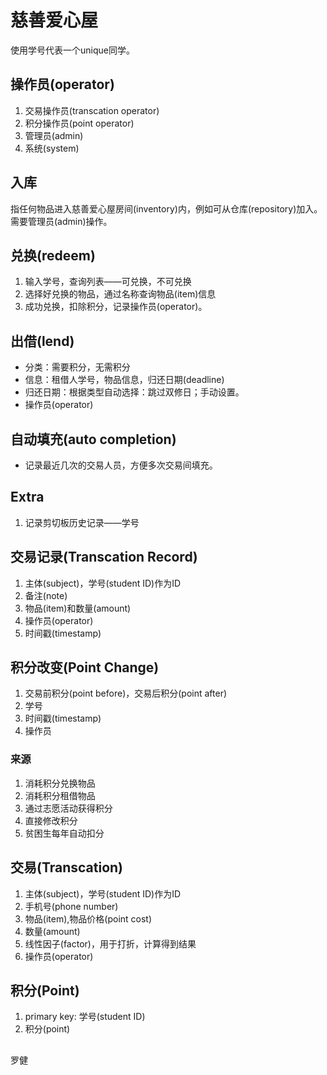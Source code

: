 # 慈善爱心屋
使用学号代表一个unique同学。

## 操作员(operator)
1. 交易操作员(transcation operator)
2. 积分操作员(point operator)
3. 管理员(admin)
4. 系统(system)

## 入库
指任何物品进入慈善爱心屋房间(inventory)内，例如可从仓库(repository)加入。
需要管理员(admin)操作。

## 兑换(redeem)
1. 输入学号，查询列表——可兑换，不可兑换
2. 选择好兑换的物品，通过名称查询物品(item)信息
3. 成功兑换，扣除积分，记录操作员(operator)。

## 出借(lend)
- 分类：需要积分，无需积分
- 信息：租借人学号，物品信息，归还日期(deadline)
- 归还日期：根据类型自动选择：跳过双修日；手动设置。
- 操作员(operator)

## 自动填充(auto completion)
- 记录最近几次的交易人员，方便多次交易间填充。

## Extra
1. 记录剪切板历史记录——学号

## 交易记录(Transcation Record)
1. 主体(subject)，学号(student ID)作为ID
2. 备注(note)
3. 物品(item)和数量(amount)
4. 操作员(operator)
5. 时间戳(timestamp)

## 积分改变(Point Change)
1. 交易前积分(point before)，交易后积分(point after)
2. 学号
3. 时间戳(timestamp)
4. 操作员

### 来源
1. 消耗积分兑换物品
2. 消耗积分租借物品
3. 通过志愿活动获得积分
4. 直接修改积分
5. 贫困生每年自动扣分

## 交易(Transcation)
1. 主体(subject)，学号(student ID)作为ID
2. 手机号(phone number)
3. 物品(item),物品价格(point cost)
4. 数量(amount)
5. 线性因子(factor)，用于打折，计算得到结果
6. 操作员(operator)

## 积分(Point)
1. primary key: 学号(student ID)
2. 积分(point)

## 

罗健